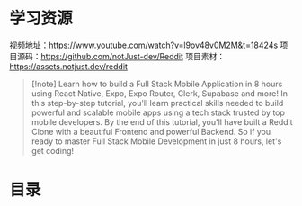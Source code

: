 # 学习资源

视频地址：https://www.youtube.com/watch?v=l9ov48v0M2M&t=18424s 
项目源码：https://github.com/notJust-dev/Reddit 
项目素材：https://assets.notjust.dev/reddit

> [!note] Learn how to build a Full Stack Mobile Application in 8 hours using React Native, Expo, Expo Router, Clerk, Supabase and more! In this step-by-step tutorial, you'll learn practical skills needed to build powerful and scalable mobile apps using a tech stack trusted by top mobile developers. By the end of this tutorial, you'll have built a Reddit Clone with a beautiful Frontend and powerful Backend. So if you ready to master Full Stack Mobile Development in just 8 hours, let's get coding!

# 目录
